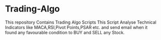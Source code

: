 # Trading-Algo
This repository Contains Trading Algo Scripts
This Script Analyse Technical Indicators like MACA,RSI,Pivot Points,PSAR etc. and send email when it found 
any favourable condition to BUY and SELL any Stock.
